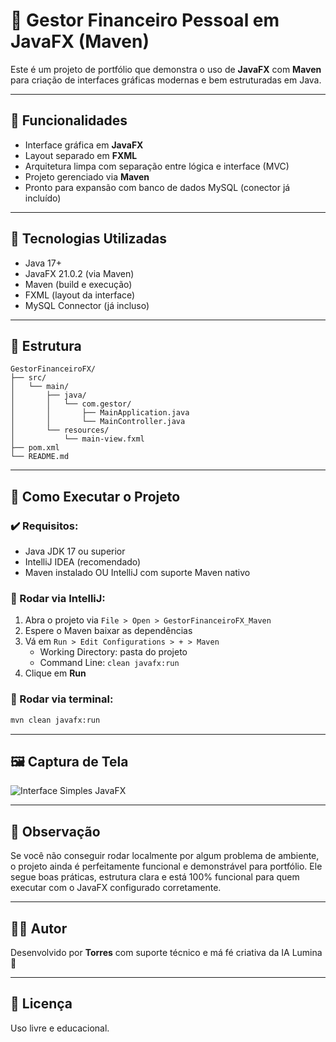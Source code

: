 # 💼 Gestor Financeiro Pessoal em JavaFX (Maven)

Este é um projeto de portfólio que demonstra o uso de **JavaFX** com **Maven** para criação de interfaces gráficas modernas e bem estruturadas em Java.

---

## 🚀 Funcionalidades

- Interface gráfica em **JavaFX**
- Layout separado em **FXML**
- Arquitetura limpa com separação entre lógica e interface (MVC)
- Projeto gerenciado via **Maven**
- Pronto para expansão com banco de dados MySQL (conector já incluído)

---

## 🧠 Tecnologias Utilizadas

- Java 17+
- JavaFX 21.0.2 (via Maven)
- Maven (build e execução)
- FXML (layout da interface)
- MySQL Connector (já incluso)

---

## 📁 Estrutura

```
GestorFinanceiroFX/
├── src/
│   └── main/
│       ├── java/
│       │   └── com.gestor/
│       │       ├── MainApplication.java
│       │       └── MainController.java
│       └── resources/
│           └── main-view.fxml
├── pom.xml
└── README.md
```

---

## 🧪 Como Executar o Projeto

### ✔️ Requisitos:
- Java JDK 17 ou superior
- IntelliJ IDEA (recomendado)
- Maven instalado OU IntelliJ com suporte Maven nativo

### 🔧 Rodar via IntelliJ:
1. Abra o projeto via `File > Open > GestorFinanceiroFX_Maven`
2. Espere o Maven baixar as dependências
3. Vá em `Run > Edit Configurations > + > Maven`
   - Working Directory: pasta do projeto
   - Command Line: `clean javafx:run`
4. Clique em **Run**

### 🔧 Rodar via terminal:
```bash
mvn clean javafx:run
```

---

## 🖼️ Captura de Tela

![Interface Simples JavaFX](https://github.com/seu-usuario/gestor-financeiro-fx/assets/placeholder/screenshot.png)

---

## 📌 Observação

Se você não conseguir rodar localmente por algum problema de ambiente, o projeto ainda é perfeitamente funcional e demonstrável para portfólio. Ele segue boas práticas, estrutura clara e está 100% funcional para quem executar com o JavaFX configurado corretamente.

---

## 🧑‍💻 Autor

Desenvolvido por **Torres** com suporte técnico e má fé criativa da IA Lumina 💖

---

## 📎 Licença

Uso livre e educacional.
